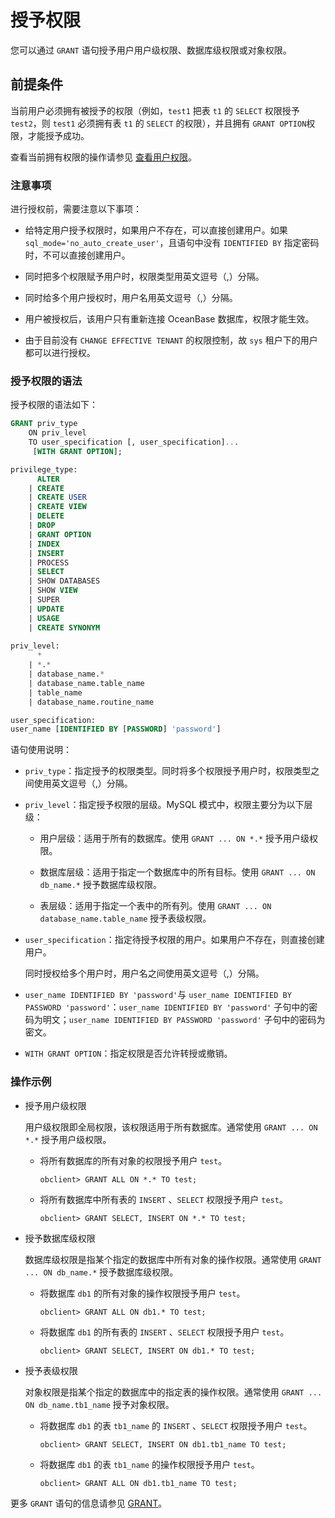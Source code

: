 # 授予权限

您可以通过 `GRANT` 语句授予用户用户级权限、数据库级权限或对象权限。

## 前提条件

当前用户必须拥有被授予的权限（例如，`test1` 把表 `t1` 的 `SELECT` 权限授予 `test2`，则 `test1` 必须拥有表 `t1` 的 `SELECT` 的权限），并且拥有 `GRANT OPTION`权限，才能授予成功。

查看当前拥有权限的操作请参见 [查看用户权限](../200.permission-of-mysql-mode/400.view-user-permissions-of-mysql-mode.md)。

### 注意事项

进行授权前，需要注意以下事项：

* 给特定用户授予权限时，如果用户不存在，可以直接创建用户。如果 `sql_mode='no_auto_create_user'`，且语句中没有 `IDENTIFIED BY` 指定密码时，不可以直接创建用户。

* 同时把多个权限赋予用户时，权限类型用英文逗号（,）分隔。

* 同时给多个用户授权时，用户名用英文逗号（,）分隔。

* 用户被授权后，该用户只有重新连接 OceanBase 数据库，权限才能生效。

* 由于目前没有 `CHANGE EFFECTIVE TENANT` 的权限控制，故 `sys` 租户下的用户都可以进行授权。

### 授予权限的语法

授予权限的语法如下：

```sql
GRANT priv_type 
    ON priv_level 
    TO user_specification [, user_specification]... 
     [WITH GRANT OPTION];

privilege_type:
      ALTER
    | CREATE
    | CREATE USER
    | CREATE VIEW
    | DELETE
    | DROP
    | GRANT OPTION
    | INDEX
    | INSERT
    | PROCESS
    | SELECT
    | SHOW DATABASES
    | SHOW VIEW
    | SUPER
    | UPDATE
    | USAGE
    | CREATE SYNONYM
    
priv_level: 
      *
    | *.*
    | database_name.* 
    | database_name.table_name
    | table_name
    | database_name.routine_name

user_specification: 
user_name [IDENTIFIED BY [PASSWORD] 'password'] 
```

语句使用说明：

* `priv_type`：指定授予的权限类型。同时将多个权限授予用户时，权限类型之间使用英文逗号（,）分隔。

* `priv_level`：指定授予权限的层级。MySQL 模式中，权限主要分为以下层级：

  * 用户层级：适用于所有的数据库。使用 `GRANT ... ON *.*` 授予用户级权限。

  * 数据库层级：适用于指定一个数据库中的所有目标。使用 `GRANT ... ON db_name.*` 授予数据库级权限。

  * 表层级：适用于指定一个表中的所有列。使用 `GRANT ... ON database_name.table_name` 授予表级权限。

* `user_specification`：指定待授予权限的用户。如果用户不存在，则直接创建用户。

  同时授权给多个用户时，用户名之间使用英文逗号（,）分隔。
  
* `user_name IDENTIFIED BY 'password'`与 `user_name IDENTIFIED BY PASSWORD 'password'`：`user_name IDENTIFIED BY 'password'` 子句中的密码为明文；`user_name IDENTIFIED BY PASSWORD 'password'` 子句中的密码为密文。

* `WITH GRANT OPTION`：指定权限是否允许转授或撤销。

### 操作示例

* 授予用户级权限

  用户级权限即全局权限，该权限适用于所有数据库。通常使用 `GRANT ... ON *.*` 授予用户级权限。

  * 将所有数据库的所有对象的权限授予用户 `test`。

    ```shell
    obclient> GRANT ALL ON *.* TO test;
    ```

  * 将所有数据库中所有表的 `INSERT` 、`SELECT` 权限授予用户 `test`。

    ```shell
    obclient> GRANT SELECT, INSERT ON *.* TO test;
    ```

* 授予数据库级权限

  数据库级权限是指某个指定的数据库中所有对象的操作权限。通常使用 `GRANT ... ON db_name.*` 授予数据库级权限。

  * 将数据库 `db1` 的所有对象的操作权限授予用户 `test`。

    ```shell
    obclient> GRANT ALL ON db1.* TO test;
    ```

  * 将数据库 `db1` 的所有表的 `INSERT` 、`SELECT` 权限授予用户 `test`。

    ```shell
    obclient> GRANT SELECT, INSERT ON db1.* TO test;
    ```

* 授予表级权限

  对象权限是指某个指定的数据库中的指定表的操作权限。通常使用 `GRANT ... ON db_name.tb1_name` 授予对象权限。

  * 将数据库 `db1` 的表 `tb1_name` 的 `INSERT` 、`SELECT` 权限授予用户 `test`。

    ```shell
    obclient> GRANT SELECT, INSERT ON db1.tb1_name TO test; 
    ```

  * 将数据库 `db1` 的表 `tb1_name` 的操作权限授予用户 `test`。

    ```shell
    obclient> GRANT ALL ON db1.tb1_name TO test;
    ```

更多 `GRANT` 语句的信息请参见 [GRANT](../../../../../700.reference/500.sql-reference/100.sql-syntax/200.common-tenant-of-mysql-mode/600.sql-statement-of-mysql-mode/5500.grant-of-mysql-mode.md)。
